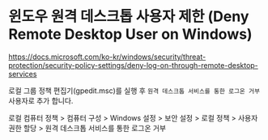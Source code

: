 # 윈도우 원격 데스크톱 사용자 제한 (Deny Remote Desktop User on Windows)

<https://docs.microsoft.com/ko-kr/windows/security/threat-protection/security-policy-settings/deny-log-on-through-remote-desktop-services>

로컬 그룹 정책 편집기(gpedit.msc)를 실행 후 `원격 데스크톱 서비스를 통한 로그온 거부` 사용자로 추가 합니다.

로컬 컴퓨터 정책 > 컴퓨터 구성 > Windows 설정 > 보안 설정 > 로컬 정책 > 사용자 권한 할당 > 원격 데스크톱 서비스를 통한 로그온 거부

